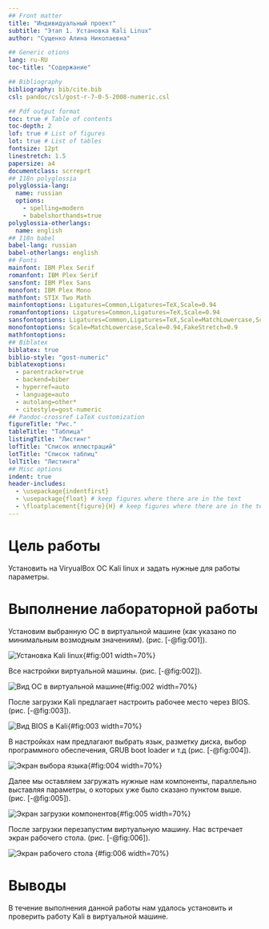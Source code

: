 ```yaml
---
## Front matter
title: "Индивидуальный проект"
subtitle: "Этап 1. Установка Kali Linux"
author: "Сущенко Алина Николаевна"

## Generic otions
lang: ru-RU
toc-title: "Содержание"

## Bibliography
bibliography: bib/cite.bib
csl: pandoc/csl/gost-r-7-0-5-2008-numeric.csl

## Pdf output format
toc: true # Table of contents
toc-depth: 2
lof: true # List of figures
lot: true # List of tables
fontsize: 12pt
linestretch: 1.5
papersize: a4
documentclass: scrreprt
## I18n polyglossia
polyglossia-lang:
  name: russian
  options:
	- spelling=modern
	- babelshorthands=true
polyglossia-otherlangs:
  name: english
## I18n babel
babel-lang: russian
babel-otherlangs: english
## Fonts
mainfont: IBM Plex Serif
romanfont: IBM Plex Serif
sansfont: IBM Plex Sans
monofont: IBM Plex Mono
mathfont: STIX Two Math
mainfontoptions: Ligatures=Common,Ligatures=TeX,Scale=0.94
romanfontoptions: Ligatures=Common,Ligatures=TeX,Scale=0.94
sansfontoptions: Ligatures=Common,Ligatures=TeX,Scale=MatchLowercase,Scale=0.94
monofontoptions: Scale=MatchLowercase,Scale=0.94,FakeStretch=0.9
mathfontoptions:
## Biblatex
biblatex: true
biblio-style: "gost-numeric"
biblatexoptions:
  - parentracker=true
  - backend=biber
  - hyperref=auto
  - language=auto
  - autolang=other*
  - citestyle=gost-numeric
## Pandoc-crossref LaTeX customization
figureTitle: "Рис."
tableTitle: "Таблица"
listingTitle: "Листинг"
lofTitle: "Список иллюстраций"
lotTitle: "Список таблиц"
lolTitle: "Листинги"
## Misc options
indent: true
header-includes:
  - \usepackage{indentfirst}
  - \usepackage{float} # keep figures where there are in the text
  - \floatplacement{figure}{H} # keep figures where there are in the text
---
```


# Цель работы

Установить на ViryualBox OC Kali linux и задать нужные для работы параметры.

# Выполнение лабораторной работы

Установим выбранную ОС в виртуальной машине (как указано по минимальным возмодным значениям). (рис. [-@fig:001]).

![Установка Kali linux](./image/11.png){#fig:001 width=70%}

Все настройки виртуальной машины. (рис. [-@fig:002]).

![Вид ОС в виртуальной машине](./image/12.png){#fig:002 width=70%}

После загрузки Kali предлагает настроить рабочее место через BIOS. (рис. [-@fig:003]).

![Вид BIOS в Kali](./image/13.png){#fig:003 width=70%}

В настройках нам предлагают выбрать язык, разметку диска, выбор программного обеспечения, GRUB boot loader и т.д (рис. [-@fig:004]).

![Экран выбора языка ](./image/14.png){#fig:004 width=70%}

Далее мы оставляем загружать нужные нам компоненты, параллельно выставляя параметры, о которых уже было сказано пунктом выше. (рис. [-@fig:005]).

![Экран загрузки компонентов](./image/15.png){#fig:005 width=70%}

После загрузки перезапустим виртуальную машину. Нас встречает экран рабочего стола. (рис. [-@fig:006]).

![Экран рабочего стола](./image/16.png) {#fig:006 width=70%}

# Выводы

В течение выполнения данной работы нам удалось установить и проверить работу Kali в виртуальной машине.
